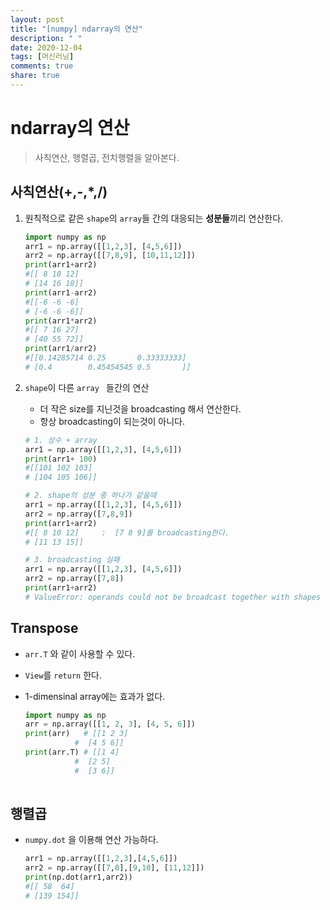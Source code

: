 ```yaml
---
layout: post
title: "[numpy] ndarray의 연산"
description: " "
date: 2020-12-04
tags: [머신러닝]
comments: true
share: true
---
```


# ndarray의 연산

> 사칙연산, 행렬곱, 전치행렬을 알아본다.



## 사칙연산(+,-,*,/)

1. 원칙적으로  같은 `shape`의 `array`들 간의 대응되는 **성분들**끼리 연산한다.

   ```python
   import numpy as np
   arr1 = np.array([[1,2,3], [4,5,6]])
   arr2 = np.array([[7,8,9], [10,11,12]])
   print(arr1+arr2)
   #[[ 8 10 12]
   # [14 16 18]]
   print(arr1-arr2)
   #[[-6 -6 -6]
   # [-6 -6 -6]]
   print(arr1*arr2)
   #[[ 7 16 27]
   # [40 55 72]]
   print(arr1/arr2)
   #[[0.14285714 0.25       0.33333333]
   # [0.4        0.45454545 0.5       ]]
   ```

2. `shape`이 다른 `array ` 들간의 연산

   * 더 작은 size를 지닌것을 broadcasting 해서 연산한다.
   * 항상 broadcasting이 되는것이 아니다.

   ```python
   # 1. 상수 + array
   arr1 = np.array([[1,2,3], [4,5,6]])
   print(arr1+ 100)
   #[[101 102 103]
   # [104 105 106]]
   
   # 2. shape의 성분 중 하나가 같을때
   arr1 = np.array([[1,2,3], [4,5,6]])
   arr2 = np.array([7,8,9])
   print(arr1+arr2)
   #[[ 8 10 12]     :  [7 8 9]를 broadcasting한다. 
   # [11 13 15]]
   
   # 3. broadcasting 실패
   arr1 = np.array([[1,2,3], [4,5,6]])
   arr2 = np.array([7,8])
   print(arr1+arr2)
   # ValueError: operands could not be broadcast together with shapes (2,3) (2,) 
   
   ```

   

## Transpose

* `arr.T` 와 같이 사용할 수 있다.

* `View`를 `return` 한다.

* 1-dimensinal array에는 효과가 없다.

  ```python
  import numpy as np
  arr = np.array([[1, 2, 3], [4, 5, 6]])
  print(arr)   # [[1 2 3]
  			 #  [4 5 6]]
  print(arr.T) # [[1 4]
  			 #  [2 5]
  			 #  [3 6]]
  			
  ```

  

## 행렬곱

* `numpy.dot` 을 이용해 연산 가능하다.

  ```python
  arr1 = np.array([[1,2,3],[4,5,6]])
  arr2 = np.array([[7,8],[9,10], [11,12]])
  print(np.dot(arr1,arr2))
  #[[ 58  64]
  # [139 154]]
  ```

  